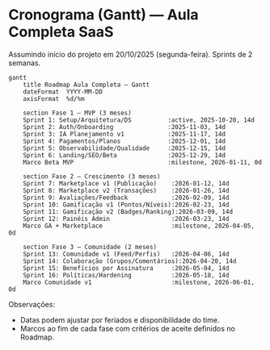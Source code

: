 # Cronograma (Gantt) — Aula Completa SaaS

Assumindo início do projeto em 20/10/2025 (segunda-feira). Sprints de 2 semanas.

```mermaid
gantt
    title Roadmap Aula Completa — Gantt
    dateFormat  YYYY-MM-DD
    axisFormat  %d/%m

    section Fase 1 — MVP (3 meses)
    Sprint 1: Setup/Arquitetura/DS          :active, 2025-10-20, 14d
    Sprint 2: Auth/Onboarding               :2025-11-03, 14d
    Sprint 3: IA Planejamento v1            :2025-11-17, 14d
    Sprint 4: Pagamentos/Planos             :2025-12-01, 14d
    Sprint 5: Observabilidade/Qualidade     :2025-12-15, 14d
    Sprint 6: Landing/SEO/Beta              :2025-12-29, 14d
    Marco Beta MVP                          :milestone, 2026-01-11, 0d

    section Fase 2 — Crescimento (3 meses)
    Sprint 7: Marketplace v1 (Publicação)    :2026-01-12, 14d
    Sprint 8: Marketplace v2 (Transações)    :2026-01-26, 14d
    Sprint 9: Avaliações/Feedback            :2026-02-09, 14d
    Sprint 10: Gamificação v1 (Pontos/Níveis):2026-02-23, 14d
    Sprint 11: Gamificação v2 (Badges/Ranking):2026-03-09, 14d
    Sprint 12: Painéis Admin                 :2026-03-23, 14d
    Marco GA + Marketplace                   :milestone, 2026-04-05, 0d

    section Fase 3 — Comunidade (2 meses)
    Sprint 13: Comunidade v1 (Feed/Perfis)   :2026-04-06, 14d
    Sprint 14: Colaboração (Grupos/Comentários):2026-04-20, 14d
    Sprint 15: Benefícios por Assinatura     :2026-05-04, 14d
    Sprint 16: Políticas/Hardening           :2026-05-18, 14d
    Marco Comunidade v1                      :milestone, 2026-06-01, 0d
```

Observações:
- Datas podem ajustar por feriados e disponibilidade do time.
- Marcos ao fim de cada fase com critérios de aceite definidos no Roadmap.

